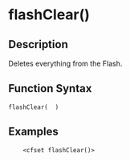 # flashClear()

## Description
Deletes everything from the Flash.

## Function Syntax
	flashClear(  )



## Examples
	
		<cfset flashClear()>
